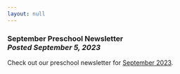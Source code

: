 ```yaml
---
layout: null
---
```


<h3 class="ui header">
  September Preschool Newsletter
  <div class="sub header">
    <i>Posted September 5, 2023</i>
  </div>
</h3>

Check out our preschool newsletter for
<a href="{{ site.baseurl }}/assets/newsletters/2023-2024/COH_September_2023_Newsletter.pdf">September 2023</a>.
